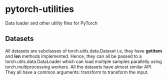 # pytorch-utilities
Data loader and other utility files for PyTorch

## Datasets
All datasets are subclasses of torch.utils.data.Dataset i.e, they have __getitem__ and __len__ methods implemented. Hence, they can all be passed to a torch.utils.data.DataLoader which can load multiple samples parallelly using torch.multiprocessing workers. All the datasets have almost similar API. They all have a common arguments: transform to transform the input.
